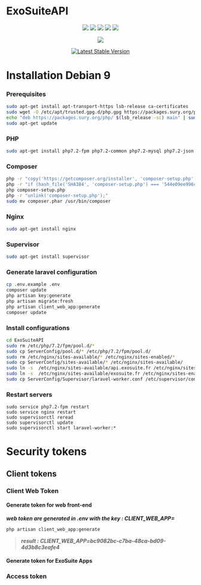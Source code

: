 # ExoSuiteAPI

<p align="center">
<img src="https://www.versioneye.com/user/projects/5ab3aee70fb24f44833013cb/badge.svg?style=flat-square">
<img src="https://img.shields.io/badge/php-%3E%3D%207.2-blue.svg?style=flat-square">
<img src="https://img.shields.io/badge/php--fpm-7.2.3-brightgreen.svg?style=flat-square">
<img src="https://img.shields.io/badge/NGINX-nginx%2F1.10.3-brightgreen.svg?style=flat-square">
<img src="https://img.shields.io/badge/supervisor-3.3.1-brightgreen.svg?style=flat-square">
</p>

<p align="center">
<img src="https://laravel.com/assets/img/components/logo-laravel.svg">
</p>
<p align="center">
<a href="https://packagist.org/packages/laravel/framework"><img src="https://poser.pugx.org/laravel/framework/v/stable.svg" alt="Latest Stable Version"></a>
</p>

# Installation Debian 9

### Prerequisites
```bash
sudo apt-get install apt-transport-https lsb-release ca-certificates
sudo wget -O /etc/apt/trusted.gpg.d/php.gpg https://packages.sury.org/php/apt.gpg
echo "deb https://packages.sury.org/php/ $(lsb_release -sc) main" | sudo tee /etc/apt/sources.list.d/php.list
sudo apt-get update
```

### PHP
```bash
sudo apt-get install php7.2-fpm php7.2-common php7.2-mysql php7.2-json php7.2-xml php7.2-mbstring
```

### Composer
```bash
php -r "copy('https://getcomposer.org/installer', 'composer-setup.php');"
php -r "if (hash_file('SHA384', 'composer-setup.php') === '544e09ee996cdf60ece3804abc52599c22b1f40f4323403c44d44fdfdd586475ca9813a858088ffbc1f233e9b180f061') { echo 'Installer verified'; } else { echo 'Installer corrupt'; unlink('composer-setup.php'); } echo PHP_EOL;"
php composer-setup.php
php -r "unlink('composer-setup.php');"
sudo mv composer.phar /usr/bin/composer
```

### Nginx
```bash
sudo apt-get install nginx
```

### Supervisor
```bash
sudo apt-get install supervisor
```

### Generate laravel configuration
```bash
cp .env.example .env
composer update
php artisan key:generate
php artisan migrate:fresh
php artisan client_web_app:generate
composer update
```

### Install configurations
```bash
cd ExoSuiteAPI
sudo rm /etc/php/7.2/fpm/pool.d/*
sudo cp ServerConfig/pool.d/* /etc/php/7.2/fpm/pool.d/
sudo rm /etc/nginx/sites-available/* /etc/nginx/sites-enabled/*
sudo cp ServerConfig/sites-available/* /etc/nginx/sites-available/
sudo ln -s  /etc/nginx/sites-available/api.exosuite.fr /etc/nginx/sites-enabled/ 
sudo ln -s  /etc/nginx/sites-available/exosuite.fr /etc/nginx/sites-enabled/
sudo cp ServerConfig/Supervisor/laravel-worker.conf /etc/supervisor/conf.d 
```

### Restart servers
```
sudo service php7.2-fpm restart
sudo service nginx restart
sudo supervisorctl reread
sudo supervisorctl update
sudo supervisorctl start laravel-worker:*
```

# Security tokens
## Client tokens
### Client Web Token
#### Generate token for web front-end
***web token are generated in .env with the key : CLIENT_WEB_APP=***

```bash
php artisan client_web_app:generate
```

>***result : CLIENT_WEB_APP=bc9082bc-c7ba-48ca-bd09-4d3b8c3eafe4***

#### Generate token for ExoSuite Apps
 

### Access token


